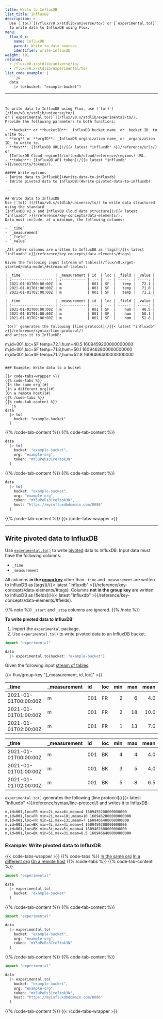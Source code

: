 ```yaml
---
title: Write to InfluxDB
list_title: InfluxDB
description: >
  Use [`to()`](/flux/v0.x/stdlib/universe/to/) or [`experimental.to()`](/flux/v0.x/stdlib/experimental/to/)
  to write data to InfluxDB using Flux.
menu:
  flux_0_x:
    name: InfluxDB
    parent: Write to data sources
    identifier: write-influxdb
weight: 101
related:
  - /flux/v0.x/stdlib/universe/to/
  - /flux/v0.x/stdlib/experimental/to/
list_code_example: |
  ```js
  data
    |> to(bucket: "example-bucket")
  ```
---
```


To write data to InfluxDB using Flux, use [`to()`](/flux/v0.x/stdlib/universe/to/)
or [`experimental.to()`](/flux/v0.x/stdlib/experimental/to/).
Provide the following parameters to both functions:

- **bucket** or **bucketID**: _InfluxDB bucket name_ or _bucket ID_ to write to.
- **org** or **orgID**: _InfluxDB organization name_ or _organization ID_ to write to.
- **host**: [InfluxDB URL](/{{< latest "influxdb" >}}/reference/urls/) or
  [InfluxDB Cloud region](/influxdb/cloud/reference/regions) URL.
- **token**: [InfluxDB API token](/{{< latest "influxdb" >}}/security/tokens/).

##### Write options
- [Write data to InfluxDB](#write-data-to-influxdb)
- [Write pivoted data to InfluxDB](#write-pivoted-data-to-influxdb)

---

## Write data to InfluxDB
Use [`to()`](/flux/v0.x/stdlib/universe/to/) to write data structured using the standard 
[InfluxDB v2.x and InfluxDB Cloud data structure](/{{< latest "influxdb" >}}/reference/key-concepts/data-elements/).
Data must include, at a minimum, the following columns:

- `_time`
- `_measurement`
- `_field`
- `_value`

_All other columns are written to InfluxDB as [tags](/{{< latest "influxdb" >}}/reference/key-concepts/data-elements/#tags)._

Given the following input [stream of tables](/flux/v0.x/get-started/data-model/#stream-of-tables):

| _time                | _measurement | id  | loc | _field | _value |
| :------------------- | :----------- | :-- | :-- | -----: | -----: |
| 2021-01-01T00:00:00Z | m            | 001 | SF  |   temp |   72.1 |
| 2021-01-01T01:00:00Z | m            | 001 | SF  |   temp |   71.8 |
| 2021-01-01T02:00:00Z | m            | 001 | SF  |   temp |   71.2 |

| _time                | _measurement | id  | loc | _field | _value |
| :------------------- | :----------- | :-- | :-- | -----: | -----: |
| 2021-01-01T00:00:00Z | m            | 001 | SF  |    hum |   40.5 |
| 2021-01-01T01:00:00Z | m            | 001 | SF  |    hum |   50.1 |
| 2021-01-01T02:00:00Z | m            | 001 | SF  |    hum |   52.8 |

`to()` generates the following [line protocol](/{{< latest "influxdb" >}}/reference/syntax/line-protocol/)
and writes it to InfluxDB:

```
m,id=001,loc=SF temp=72.1,hum=40.5 1609459200000000000
m,id=001,loc=SF temp=71.8,hum=50.1 1609462800000000000
m,id=001,loc=SF temp=71.2,hum=52.8 1609466400000000000
```

### Example: Write data to a bucket

{{< code-tabs-wrapper >}}
{{% code-tabs %}}
[In the same org](#)
[In a different org](#)
[On a remote host](#)
{{% /code-tabs %}}
{{% code-tab-content %}}
```js
data
  |> to(
    bucket: "example-bucket"
  )
```
{{% /code-tab-content %}}
{{% code-tab-content %}}
```js
data
  |> to(
    bucket: "example-bucket",
    org: "example-org",
    token: "mY5uPeRs3Cre7tok3N"
  )
```
{{% /code-tab-content %}}
{{% code-tab-content %}}
```js
data
  |> to(
    bucket: "example-bucket",
    org: "example-org",
    token: "mY5uPeRs3Cre7tok3N",
    host: "https://myinfluxdbdomain.com/8086"
  )
```
{{% /code-tab-content %}}
{{< /code-tabs-wrapper >}}

---

## Write pivoted data to InfluxDB
Use [`experimental.to()`](/flux/v0.x/stdlib/experimental/to/) to write
[pivoted](/flux/v0.x/stdlib/universe/pivot/) data to InfluxDB.
Input data must have the following columns:

- `_time`
- `_measurement`

All columns **in the [group key](/flux/v0.x/get-started/data-model/#group-key)**
other than `_time` and `_measurement` are written to InfluxDB as [tags](/{{< latest "influxdb" >}}/reference/key-concepts/data-elements/#tags).
Columns **not in the group key** are written to InfluxDB as [fields](/{{< latest "influxdb" >}}/reference/key-concepts/data-elements/#fields).

{{% note %}}
`_start` and `_stop` columns are ignored.
{{% /note %}}

**To write pivoted data to InfluxDB:**

1. Import the `experimental` package.
2. Use `experimental.to()` to write pivoted data to an InfluxDB bucket.

```js
import "experimental"

data
  |> experimental.to(bucket: "example-bucket")
```

Given the following input [stream of tables](/flux/v0.x/get-started/data-model/#stream-of-tables):

{{< flux/group-key "[_measurement, id, loc]" >}}

| _time                | _measurement | id  | loc | min | max | mean |
| :------------------- | :----------- | :-- | :-- | --: | --: | ---: |
| 2021-01-01T00:00:00Z | m            | 001 | FR  |   2 |   6 |  4.0 |
| 2021-01-01T01:00:00Z | m            | 001 | FR  |   2 |  18 | 10.0 |
| 2021-01-01T02:00:00Z | m            | 001 | FR  |   1 |  13 |  7.0 |

| _time                | _measurement | id  | loc | min | max | mean |
| :------------------- | :----------- | :-- | :-- | --: | --: | ---: |
| 2021-01-01T00:00:00Z | m            | 001 | BK  |   4 |   4 |  4.0 |
| 2021-01-01T01:00:00Z | m            | 001 | BK  |   3 |   5 |  4.0 |
| 2021-01-01T02:00:00Z | m            | 001 | BK  |   5 |   8 |  6.5 |

`experimental.to()` generates the following [line protocol](/{{< latest "influxdb" >}}/reference/syntax/line-protocol/)
and writes it to InfluxDB:

```
m,id=001,loc=FR min=2i,max=6i,mean=4 1609459200000000000
m,id=001,loc=FR min=2i,max=18i,mean=10 1609462800000000000
m,id=001,loc=FR min=1i,max=13i,mean=7 1609466400000000000
m,id=001,loc=BK min=4i,max=4i,mean=4 1609459200000000000
m,id=001,loc=BK min=3i,max=5i,mean=4 1609462800000000000
m,id=001,loc=BK min=5i,max=3i,mean=6.5 1609466400000000000
```

### Example: Write pivoted data to InfluxDB

{{< code-tabs-wrapper >}}
{{% code-tabs %}}
[In the same org](#)
[In a different org](#)
[On a remote host](#)
{{% /code-tabs %}}
{{% code-tab-content %}}
```js
import "experimental"

data
  |> experimental.to(
    bucket: "example-bucket"
  )
```
{{% /code-tab-content %}}
{{% code-tab-content %}}
```js
import "experimental"

data
  |> experimental.to(
    bucket: "example-bucket",
    org: "example-org",
    token: "mY5uPeRs3Cre7tok3N"
  )
```
{{% /code-tab-content %}}
{{% code-tab-content %}}
```js
import "experimental"

data
  |> experimental.to(
    bucket: "example-bucket",
    org: "example-org",
    token: "mY5uPeRs3Cre7tok3N",
    host: "https://myinfluxdbdomain.com/8086"
  )
```
{{% /code-tab-content %}}
{{< /code-tabs-wrapper >}}
